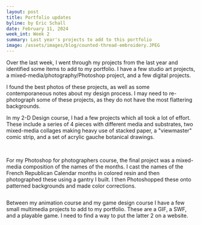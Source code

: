 ```yaml
---
layout: post
title: Portfolio updates
byline: by Eric Schall
date: February 11, 2024
week_int: Week 2
summary: Last year's projects to add to this portfolio
image: /assets/images/blog/counted-thread-embroidery.JPEG
---
```

<p>Over the last week, I went through my projects from the last year and identified some items to add to my portfolio. I have a few studio art projects, a mixed-media/photography/Photoshop project, and a few digital projects. </p>

<p>I found the best photos of these projects, as well as some contemporaneous notes about my design process. I may need to re-photograph some of these projects, as they do not have the most flattering backgrounds. </p>

<p>In my 2-D Design course, I had a few projects which all took a lot of effort. These include a series of 4 pieces with different media and substrates, two mixed-media collages making heavy use of stacked paper, a "viewmaster" comic strip, and a set of acrylic gauche botanical drawings. </p>

<img class="rounded my-4" src="{{ site.baseurl }}/assets/images/blog/counted-thread-embroidery.JPEG" alt="">

<img class="rounded my-4" src="{{ site.baseurl }}/assets/images/blog/eschall_composition.JPEG" alt="">

<img class="rounded my-4" src="{{ site.baseurl }}/assets/images/blog/ESchall_project3_week4.jpg" alt="">

<p>For my Photoshop for photographers course, the final project was a mixed-media composition of the names of the months. I cast the names of the French Republican Calendar months in colored resin and then photographed these using a gantry I built. I then Photoshopped these onto patterned backgrounds and made color corrections. </p>

<img class="rounded my-4" src="{{ site.baseurl }}/assets/images/blog/ESchall_12months.jpg" alt="">

<p>Between my animation course and my game design course I have a few small multimedia projects to add to my portfolio. These are a GIF, a SWF, and a playable game. I need to find a way to put the latter 2 on a website. </p>

<img class="rounded my-4" src="{{ site.baseurl }}/assets/images/blog/ESchall_Bouncing-Ball.gif" alt="">